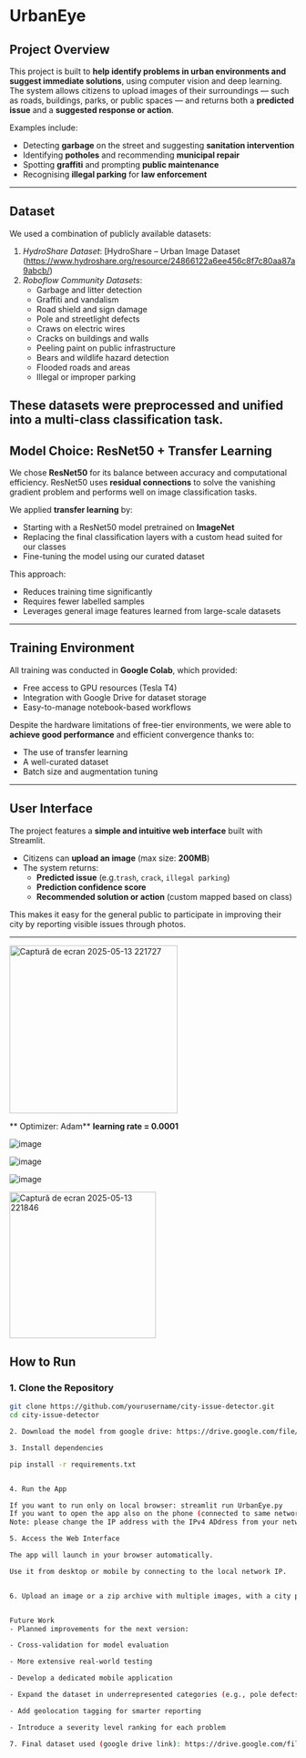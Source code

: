 # UrbanEye

## Project Overview

This project is built to **help identify problems in urban environments and suggest immediate solutions**, using computer vision and deep learning. The system allows citizens to upload images of their surroundings — such as roads, buildings, parks, or public spaces — and returns both a **predicted issue** and a **suggested response or action**.

Examples include:
- Detecting **garbage** on the street and suggesting **sanitation intervention**
- Identifying **potholes** and recommending **municipal repair**
- Spotting **graffiti** and prompting **public maintenance**
- Recognising **illegal parking** for **law enforcement**

---

## Dataset

We used a combination of publicly available datasets:

1. *HydroShare Dataset*: [HydroShare – Urban Image Dataset (https://www.hydroshare.org/resource/24866122a6ee456c8f7c80aa87a9abcb/)
2. *Roboflow Community Datasets*:
   - Garbage and litter detection
   - Graffiti and vandalism
   - Road shield and sign damage
   - Pole and streetlight defects
   - Craws on electric wires
   - Cracks on buildings and walls
   - Peeling paint on public infrastructure
   - Bears and wildlife hazard detection
   - Flooded roads and areas
   - Illegal or improper parking

These datasets were preprocessed and unified into a multi-class classification task.
---

##  Model Choice: ResNet50 + Transfer Learning

We chose **ResNet50** for its balance between accuracy and computational efficiency. ResNet50 uses **residual connections** to solve the vanishing gradient problem and performs well on image classification tasks.

We applied **transfer learning** by:
- Starting with a ResNet50 model pretrained on **ImageNet**
- Replacing the final classification layers with a custom head suited for our classes
- Fine-tuning the model using our curated dataset

This approach:
- Reduces training time significantly
- Requires fewer labelled samples
- Leverages general image features learned from large-scale datasets

---

## Training Environment

All training was conducted in **Google Colab**, which provided:
- Free access to GPU resources (Tesla T4)
- Integration with Google Drive for dataset storage
- Easy-to-manage notebook-based workflows

Despite the hardware limitations of free-tier environments, we were able to **achieve good performance** and efficient convergence thanks to:
- The use of transfer learning
- A well-curated dataset
- Batch size and augmentation tuning

---

## User Interface

The project features a **simple and intuitive web interface** built with Streamlit.

- Citizens can **upload an image** (max size: **200MB**)
- The system returns:
  - **Predicted issue** (e.g.`trash`, `crack`, `illegal parking`)
  - **Prediction confidence score**
  - **Recommended solution or action** (custom mapped based on class)

This makes it easy for the general public to participate in improving their city by reporting visible issues through photos.

---

<img width="295" alt="Captură de ecran 2025-05-13 221727" src="https://github.com/user-attachments/assets/9ea056de-636c-4163-9bcb-07642ff27446" />

** Optimizer: Adam**
**learning rate = 0.0001**



![image](https://github.com/user-attachments/assets/6cf7cfa4-508c-4de0-9e77-4cfa01e20b2a)


![image](https://github.com/user-attachments/assets/1d75844f-7450-4787-9024-5ae6e0f7f130)


![image](https://github.com/user-attachments/assets/eb6c8f3f-b42c-4438-88e3-ef6854376137)


<img width="257" alt="Captură de ecran 2025-05-13 221846" src="https://github.com/user-attachments/assets/eb2fd602-0ad1-48ec-8d78-5de74e3c5ebd" />
    
      
##  How to Run

### 1. Clone the Repository
```bash
git clone https://github.com/yourusername/city-issue-detector.git
cd city-issue-detector

2. Download the model from google drive: https://drive.google.com/file/d/1ReL5KWwVVQyQesVYtIDe_UFULX3JvoHe/view?usp=sharing

3. Install dependencies

pip install -r requirements.txt


4. Run the App

If you want to run only on local browser: streamlit run UrbanEye.py
If you want to open the app also on the phone (connected to same network): streamlit run UrbanEye.py --server.address=0.0.0.0 --server.enableCORS false
Note: please change the IP address with the IPv4 ADdress from your network.

5. Access the Web Interface

The app will launch in your browser automatically.

Use it from desktop or mobile by connecting to the local network IP.


6. Upload an image or a zip archive with multiple images, with a city problem and get your solution.


Future Work
- Planned improvements for the next version:

- Cross-validation for model evaluation

- More extensive real-world testing

- Develop a dedicated mobile application

- Expand the dataset in underrepresented categories (e.g., pole defects, floods)

- Add geolocation tagging for smarter reporting

- Introduce a severity level ranking for each problem

7. Final dataset used (google drive link): https://drive.google.com/file/d/11t-BCIoe8FTalWe2sxqwBun8Iig19aOT/view?usp=sharing
